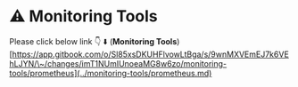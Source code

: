 # ⚠ Monitoring Tools

Please click below link 👇 ⬇️ (**Monitoring Tools**)\
[https://app.gitbook.com/o/Sl85xsDKUHFlvowLtBga/s/9wnMXVEmEJ7k6VEhLJYN/\~/changes/imT1NUmIUnoeaMG8w6zo/monitoring-tools/prometheus](../monitoring-tools/prometheus.md)
